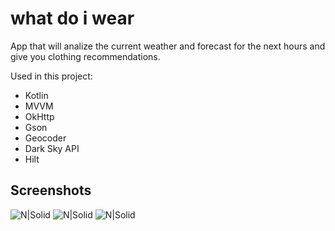 # what do i wear
App that will analize the current weather and forecast for the next hours and give you clothing recommendations.

Used in this project:</br>
  * Kotlin
  * MVVM
  * OkHttp
  * Gson
  * Geocoder
  * Dark Sky API
  * Hilt
  
## Screenshots
![N|Solid](https://github.com/puntogris/what-do-i-wear/blob/master/screenshots/image_1.png)
![N|Solid](https://github.com/puntogris/what-do-i-wear/blob/master/screenshots/image_2.png)
![N|Solid](https://github.com/puntogris/what-do-i-wear/blob/master/screenshots/image_3.png)

